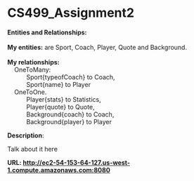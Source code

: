 # CS499_Assignment2

<b>Entities and Relationships:</b><br><br>
<b>My entities:</b> are Sport, Coach, Player, Quote and Background.<br><br>
<b>My relationships:</b><br>
&nbsp;&nbsp;&nbsp;&nbsp;OneToMany: <br>
&nbsp;&nbsp;&nbsp;&nbsp;&nbsp;&nbsp;&nbsp;&nbsp;&nbsp;&nbsp;&nbsp;Sport{typeofCoach} to Coach, <br>
&nbsp;&nbsp;&nbsp;&nbsp;&nbsp;&nbsp;&nbsp;&nbsp;&nbsp;&nbsp;&nbsp;Sport{name} to Player <br>
&nbsp;&nbsp;&nbsp;&nbsp;OneToOne. <br>
&nbsp;&nbsp;&nbsp;&nbsp;&nbsp;&nbsp;&nbsp;&nbsp;&nbsp;&nbsp;&nbsp;Player{stats} to Statistics, <br>
&nbsp;&nbsp;&nbsp;&nbsp;&nbsp;&nbsp;&nbsp;&nbsp;&nbsp;&nbsp;&nbsp;Player{quote} to Quote, <br>
&nbsp;&nbsp;&nbsp;&nbsp;&nbsp;&nbsp;&nbsp;&nbsp;&nbsp;&nbsp;&nbsp;Background{coach} to Coach, <br>
&nbsp;&nbsp;&nbsp;&nbsp;&nbsp;&nbsp;&nbsp;&nbsp;&nbsp;&nbsp;&nbsp;Background{player} to Player <br>

<b>Description</b>:<br>
<p>Talk about it here</p>

<b>URL<b/>: http://ec2-54-153-64-127.us-west-1.compute.amazonaws.com:8080 <br>

